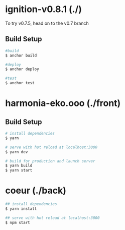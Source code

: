 # ignition-v0.8.1 (./)

To try v0.7.5, head on to the v0.7 branch

## Build Setup

```bash
#build
$ anchor build

#deploy
$ anchor deploy

#test
$ anchor test
```

# harmonia-eko.ooo (./front)

## Build Setup

```bash
# install dependencies
$ yarn

# serve with hot reload at localhost:3000
$ yarn dev

# build for production and launch server
$ yarn build
$ yarn start
```

# coeur (./back)

```bash
## install dependencies
$ yarn install

## serve with hot reload at localhost:3000
$ npm start
```
